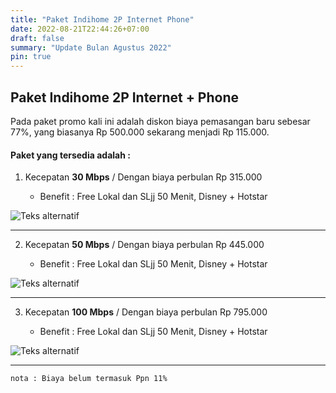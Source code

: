 ```yaml
---
title: "Paket Indihome 2P Internet Phone"
date: 2022-08-21T22:44:26+07:00
draft: false
summary: "Update Bulan Agustus 2022"
pin: true
---
```

## Paket Indihome 2P Internet + Phone
Pada paket promo kali ini adalah diskon biaya pemasangan baru sebesar 77%, yang biasanya Rp 500.000 sekarang menjadi Rp 115.000.

#### Paket yang tersedia adalah :

1. Kecepatan **30 Mbps** / Dengan biaya perbulan Rp 315.000

    * Benefit : Free Lokal dan SLjj 50 Menit, Disney + Hotstar

![Teks alternatif](https://github.com/indihomenusantara/blog/blob/main/img/tiga-puluh/dua_p_30.jpg)

----------

2. Kecepatan **50 Mbps** / Dengan biaya perbulan Rp 445.000

    * Benefit : Free Lokal dan SLjj 50 Menit, Disney + Hotstar

![Teks alternatif](https://github.com/indihomenusantara/blog/blob/main/img/tiga-puluh/dua_p_50.jpg)

----------

3. Kecepatan **100 Mbps** / Dengan biaya perbulan Rp 795.000

    * Benefit : Free Lokal dan SLjj 50 Menit, Disney + Hotstar

![Teks alternatif](https://github.com/indihomenusantara/blog/blob/main/img/tiga-puluh/dua_p_100.jpg)

----------

`nota : Biaya belum termasuk Ppn 11%`
